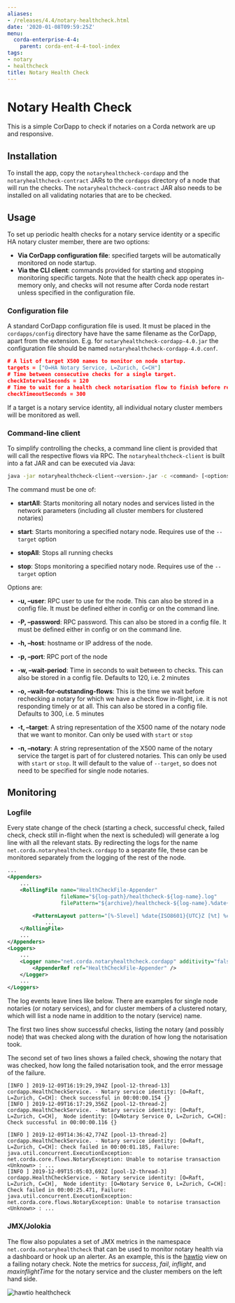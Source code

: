 ```yaml
---
aliases:
- /releases/4.4/notary-healthcheck.html
date: '2020-01-08T09:59:25Z'
menu:
  corda-enterprise-4-4:
    parent: corda-ent-4-4-tool-index
tags:
- notary
- healthcheck
title: Notary Health Check
---
```



# Notary Health Check

This is a simple CorDapp to check if notaries on a Corda network are up and responsive.


## Installation

To install the app, copy the `notaryhealthcheck-cordapp` and the `notaryhealthcheck-contract` JARs to the `cordapps` directory
of a node that will run the checks. The `notaryhealthcheck-contract` JAR also needs to be installed on all validating
notaries that are to be checked.


## Usage

To set up periodic health checks for a notary service identity or a specific HA notary cluster member, there are two options:


* **Via CorDapp configuration file**: specified targets will be automatically monitored on node startup.
* **Via the CLI client**: commands provided for starting and stopping monitoring specific targets. Note that the health check app operates in-memory only, and checks will not resume after Corda node restart unless specified in the configuration file.


### Configuration file

A standard CorDapp configuration file is used. It must be placed in the `cordapps/config` directory have have the same filename as the CorDapp, apart from the extension.
E.g. for `notaryhealthcheck-cordapp-4.0.jar` the configuration file should be named `notaryhealthcheck-cordapp-4.0.conf`.

```json
# A list of target X500 names to monitor on node startup.
targets = ["O=HA Notary Service, L=Zurich, C=CH"]
# Time between consecutive checks for a single target.
checkIntervalSeconds = 120
# Time to wait for a health check notarisation flow to finish before recording as failure.
checkTimeoutSeconds = 300
```

If a target is a notary service identity, all individual notary cluster members will be monitored as well.


### Command-line client

To simplify controlling the checks, a command line client is provided that will call the respective flows via RPC.
The `notaryhealthcheck-client` is built into a fat JAR and can be executed via Java:

```bash
java -jar notaryhealthcheck-client-<version>.jar -c <command> [<options]
```

The command must be one of:


* **startAll**:
Starts monitoring all notary nodes and services listed in the network parameters (including all cluster members for clustered notaries)


* **start**:
Starts monitoring a specified notary node. Requires use of the `--target` option


* **stopAll**:
Stops all running checks


* **stop**:
Stops monitoring a specified notary node. Requires use of the `--target` option



Options are:


* **-u, –user**:
RPC user to use for the node. This can also be stored in a config file. It must be defined either in config or on the command line.


* **-P, –password**:
RPC password. This can also be stored in a config file. It must be defined either in config or on the command line.


* **-h, –host**:
hostname or IP address of the node.


* **-p, –port**:
RPC port of the node


* **-w, –wait-period**:
Time in seconds to wait between to checks. This can also be stored in a config file. Defaults to 120, i.e. 2 minutes


* **-o, –wait-for-outstanding-flows**:
This is the time we wait before rechecking a notary for which we have a check flow in-flight, i.e. it is not responding timely or at all. This can also be stored in a config file. Defaults to 300, i.e. 5 minutes


* **-t, –target**:
A string representation of the X500 name of the notary node that we want to monitor. Can only be used with `start` or `stop`


* **-n, –notary**:
A string representation of the X500 name of the notary service the target is part of for clustered notaries. This can only be used with `start` or `stop`. It will default to the value of `--target`, so does not need to be specified for single node notaries.




## Monitoring


### Logfile

Every state change of the check (starting a check, successful check,
failed check, check still in-flight when the next is scheduled) will generate a log line with all the relevant stats.
By redirecting the logs for the name `net.corda.notaryhealthcheck.cordapp` to a separate file,
these can be monitored separately from the logging of the rest of the node.

```xml
...
<Appenders>
    ...
    <RollingFile name="HealthCheckFile-Appender"
                 fileName="${log-path}/healthcheck-${log-name}.log"
                 filePattern="${archive}/healthcheck-${log-name}.%date{yyyy-MM-dd}-%i.log.gz">

        <PatternLayout pattern="[%-5level] %date{ISO8601}{UTC}Z [%t] %c{2}.%method - %msg %X%n"/>
            ...
    </RollingFile>
    ...
</Appenders>
<Loggers>
    ...
    <Logger name="net.corda.notaryhealthcheck.cordapp" additivity="false" level="info">
        <AppenderRef ref="HealthCheckFile-Appender" />
    </Logger>
    ...
</Loggers>
```

The log events leave lines like below. There are examples for single node notaries (or notary services), and for
cluster members of a clustered notary, which will list a node name in addition to the notary (service) name.

The first two lines show successful checks, listing the notary (and possibly node) that was checked along with the duration
of how long the notarisation took.

The second set of two lines shows a failed check, showing the notary that was checked, how long the failed notarisation took, and the error message of the failure.

```text
[INFO ] 2019-12-09T16:19:29,394Z [pool-12-thread-13] cordapp.HealthCheckService. - Notary service identity: [O=Raft, L=Zurich, C=CH]: Check successful in 00:00:00.154 {}
[INFO ] 2019-12-09T16:17:29,356Z [pool-12-thread-2] cordapp.HealthCheckService. - Notary service identity: [O=Raft, L=Zurich, C=CH],  Node identity: [O=Notary Service 0, L=Zurich, C=CH]: Check successful in 00:00:00.116 {}

[INFO ] 2019-12-09T14:36:42,774Z [pool-13-thread-2] cordapp.HealthCheckService. - Notary service identity: [O=Raft, L=Zurich, C=CH]: Check failed in 00:00:01.185, Failure: java.util.concurrent.ExecutionException: net.corda.core.flows.NotaryException: Unable to notarise transaction <Unknown> : ...
[INFO ] 2019-12-09T15:05:03,692Z [pool-12-thread-3] cordapp.HealthCheckService. - Notary service identity: [O=Raft, L=Zurich, C=CH],  Node identity: [O=Notary Service 0, L=Zurich, C=CH]: Check failed in 00:00:25.471, Failure: java.util.concurrent.ExecutionException: net.corda.core.flows.NotaryException: Unable to notarise transaction <Unknown> : ...
```


### JMX/Jolokia

The flow also populates a set of JMX metrics in the namespace `net.corda.notaryhealthcheck` that can be used to
monitor notary health via a dashboard or hook up an alerter. As an example, this is the  [hawtio](https://hawt.io)
view on a failing notary check. Note the metrics for *success*, *fail*, *inflight*, and *maxinflightTime* for the
notary service and the cluster members on the left hand side.

![hawtio healthcheck](/en/images/hawtio-healthcheck.png "hawtio healthcheck")

